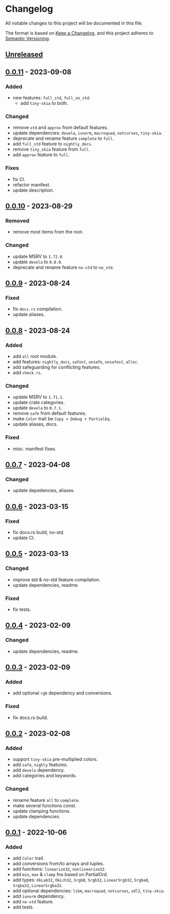 # Changelog

All notable changes to this project will be documented in this file.

The format is based on [Keep a Changelog], and this project adheres to
[Semantic Versioning].

## [Unreleased]

## [0.0.11] - 2023-09-08

### Added
- new features: `full_std`, `full_no_std`.
  - add `tiny-skia` to both.

### Changed
- remove `std` and `approx` from default features.
- update dependencies: `devela`, `iunorm`, `macroquad`, `notcurses`, `tiny-skia`.
- deprecate and rename feature `complete` to `full`.
- add `full_std` feature to `nightly_docs`.
- remove `tiny_skia` feature from `full`.
- add `approx` feature to `full`.

### Fixes
- fix CI.
- refactor manifest.
- update description.

## [0.0.10] - 2023-08-29

### Removed
- remove most items from the root.

### Changed
- update MSRV to `1.72.0`.
- update `devela` to `0.8.0`.
- deprecate and rename feature `no-std` to `no_std`.

## [0.0.9] - 2023-08-24

### Fixed
- fix `docs.rs` compilation.
- update aliases.

## [0.0.8] - 2023-08-24

### Added
- add `all` root module.
- add features: `nightly_docs`, `safest`, `unsafe`, `unsafest`, `alloc`.
- add safeguarding for conflicting features.
- add `check.rs`.

### Changed
- update MSRV to `1.71.1`.
- update crate categories.
- update `devela` to `0.7.1`.
- remove `safe` from default features.
- make `Color` trait be `Copy + Debug + PartialEq`.
- update aliases, docs.

### Fixed
- misc. manifest fixes.

## [0.0.7] - 2023-04-08

### Changed
- update depedencies, aliases.

## [0.0.6] - 2023-03-15

### Fixed
- fix docs.rs build, no-std.
- update CI.

## [0.0.5] - 2023-03-13

### Changed
- improve std & no-std feature compilation.
- update dependencies, readme.

### Fixed
- fix tests.

## [0.0.4] - 2023-02-09

### Changed
- update dependencies, readme.

## [0.0.3] - 2023-02-09

### Added
- add optional `rgb` dependency and conversions.

### Fixed
- fix docs.rs build.

## [0.0.2] - 2023-02-08

### Added
- support `tiny-skia` pre-multiplied colors.
- add `safe`, `nighly` features.
- add `devela` dependency.
- add categories and keywords.

### Changed
- rename feature `all` to `complete`.
- make several functions const.
- update clamping functions.
- update dependencies.

## [0.0.1] - 2022-10-06

### Added
- add `Color` trait.
- add conversions from/to arrays and tuples.
- add functions: `linearize32`, `nonlinearize32`.
- add `min`, `max` & `clamp` fns based on PartialOrd.
- add types: `OkLab32`, `OkLch32`, `Srgb8`, `Srgb32`, `LinearSrgb32`, `Srgba8`, `Srgba32`, `LinearSrgba32`.
- add optional dependencies: `libm`, `macroquad`, `notcurses`, `sdl2`, `tiny-skia`.
- add `iunorm` dependency.
- add `no-std` feature.
- add tests.

[unreleased]: https://github.com/andamira/acolor/compare/v0.0.11...HEAD
[0.0.11]: https://github.com/andamira/acolor/releases/tag/v0.0.11
[0.0.10]: https://github.com/andamira/acolor/releases/tag/v0.0.10
[0.0.9]: https://github.com/andamira/acolor/releases/tag/v0.0.9
[0.0.8]: https://github.com/andamira/acolor/releases/tag/v0.0.8
[0.0.7]: https://github.com/andamira/acolor/releases/tag/v0.0.7
[0.0.6]: https://github.com/andamira/acolor/releases/tag/v0.0.6
[0.0.5]: https://github.com/andamira/acolor/releases/tag/v0.0.5
[0.0.4]: https://github.com/andamira/acolor/releases/tag/v0.0.4
[0.0.3]: https://github.com/andamira/acolor/releases/tag/v0.0.3
[0.0.2]: https://github.com/andamira/acolor/releases/tag/v0.0.2
[0.0.1]: https://github.com/andamira/acolor/releases/tag/v0.0.1

[Keep a Changelog]: https://keepachangelog.com/en/1.0.0/
[Semantic Versioning]: https://semver.org/spec/v2.0.0.html

